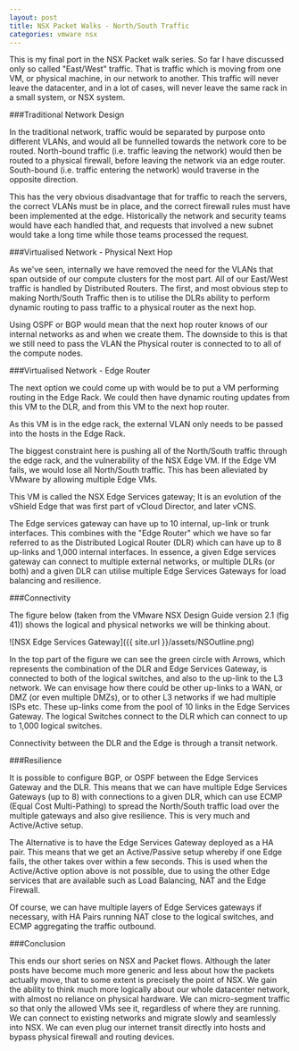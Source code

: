 ```yaml
---
layout: post
title: NSX Packet Walks - North/South Traffic
categories: vmware nsx
---
```


This is my final port in the NSX Packet walk series. So far I have discussed only so called "East/West" traffic. That is traffic which is moving from one VM, or physical machine, in our network to another. This traffic will never leave the datacenter, and in a lot of cases, will never leave the same rack in a small system, or NSX system.

###Traditional Network Design

In the traditional network, traffic would be separated by purpose onto different VLANs, and would all be funnelled towards the network core to be routed. North-bound traffic (i.e. traffic leaving the network) would then be routed to a physical firewall, before leaving the network via an edge router. South-bound (i.e. traffic entering the network) would traverse in the opposite direction.

This has the very obvious disadvantage that for traffic to reach the servers, the correct VLANs must be in place, and the correct firewall rules must have been implemented at the edge. Historically the network and security teams would have each handled that, and requests that involved a new subnet would take a long time while those teams processed the request.

###Virtualised Network - Physical Next Hop

As we've seen, internally we have removed the need for the VLANs that span outside of our compute clusters for the most part. All of our East/West traffic is handled by Distributed Routers. The first, and most obvious step to making North/South Traffic then is to utilise the DLRs ability to perform dynamic routing to pass traffic to a physical router as the next hop. 

Using OSPF or BGP would mean that the next hop router knows of our internal networks as and when we create them. The downside to this is that we still need to pass the VLAN the Physical router is connected to to all of the compute nodes.

###Virtualised Network - Edge Router

The next option we could come up with would be to put a VM performing routing in the Edge Rack. We could then have dynamic routing updates from this VM to the DLR, and from this VM to the next hop router.

As this VM is in the edge rack, the external VLAN only needs to be passed into the hosts in the Edge Rack.

The biggest constraint here is pushing all of the North/South traffic through the edge rack, and the vulnerability of the NSX Edge VM. If the Edge VM fails, we would lose all North/South traffic. This has been alleviated by VMware by allowing multiple Edge VMs.

This VM is called the NSX Edge Services gateway; It is an evolution of the vShield Edge that was first part of vCloud Director, and later vCNS.

The Edge services gateway can have up to 10 internal, up-link or trunk interfaces. This combines with the "Edge Router" which we have so far referred to as the Distributed Logical Router (DLR) which can have up to 8 up-links and 1,000 internal interfaces. In essence, a given Edge services gateway can connect to multiple external networks, or multiple DLRs (or both) and a given DLR can utilise multiple Edge Services Gateways for load balancing and resilience.

###Connectivity

The figure below (taken from the VMware NSX Design Guide version 2.1 (fig 41)) shows the logical and physical networks we will be thinking about.

![NSX Edge Services Gateway]({{ site.url }}/assets/NSOutline.png)

In the top part of the figure we can see the green circle with Arrows, which represents the combination of the DLR and Edge Services Gateway, is connected to both of the logical switches, and also to the up-link to the L3 network. We can envisage how there could be other up-links to a WAN, or DMZ (or even multiple DMZs), or to other L3 networks if we had multiple ISPs etc. These up-links come from the pool of 10 links in the Edge Services Gateway. The logical Switches connect to the DLR which can connect to up to 1,000 logical switches.

Connectivity between the DLR and the Edge is through a transit network.

###Resilience

It is possible to configure BGP, or OSPF between the Edge Services Gateway and the DLR. This means that we can have multiple Edge Services Gateways (up to 8) with connections to a given DLR, which can use ECMP (Equal Cost Multi-Pathing) to spread the North/South traffic load over the multiple gateways and also give resilience. This is very much and Active/Active setup.

The Alternative is to have the Edge Services Gateway deployed as a HA pair. This means that we get an Active/Passive setup whereby if one Edge fails, the other takes over within a few seconds. This is used when the Active/Active option above is not possible, due to using the other Edge services that are available such as Load Balancing, NAT and the Edge Firewall.

Of course, we can have multiple layers of Edge Services gateways if necessary, with HA Pairs running NAT close to the logical switches, and ECMP aggregating the traffic outbound.


###Conclusion

This ends our short series on NSX and Packet flows. Although the later posts have become much more generic and less about how the packets actually move, that to some extent is precisely the point of NSX. We gain the ability to think much more logically about our whole datacenter network, with almost no reliance on physical hardware. We can micro-segment traffic so that only the allowed VMs see it, regardless of where they are running. We can connect to existing networks and migrate slowly and seamlessly into NSX. We can even plug our internet transit directly into hosts and bypass physical firewall and routing devices.

